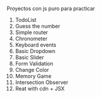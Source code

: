 Proyectos con js puro para practicar

1) TodoList
2) Guess the number
3) Simple router
4) Chronometer
5) Keyboard events
6) Basic Dropdown
7) Basic Slider
8) Form Validation
9) Change Color
10) Memory Game
11) Intersection Observer
12) Reat with cdn + JSX